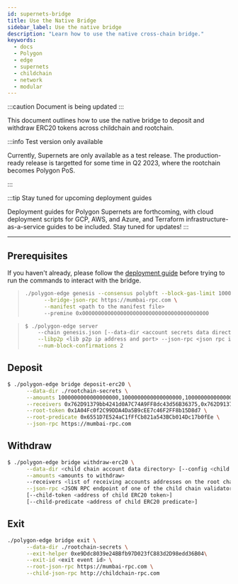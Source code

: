 ```yaml
---
id: supernets-bridge
title: Use the Native Bridge
sidebar_label: Use the native bridge
description: "Learn how to use the native cross-chain bridge."
keywords:
  - docs
  - Polygon
  - edge
  - supernets
  - childchain
  - network
  - modular
---
```


:::caution Document is being updated
:::

This document outlines how to use the native bridge to deposit and withdraw ERC20 tokens across childchain and rootchain.

:::info Test version only available

Currently, Supernets are only available as a test release. The production-ready release is targetted for some time in Q2 2023, where the rootchain becomes Polygon PoS.

:::

:::tip Stay tuned for upcoming deployment guides

Deployment guides for Polygon Supernets are forthcoming, with cloud deployment scripts for GCP, AWS, and Azure, and Terraform infrastructure-as-a-service guides to be included. Stay tuned for updates!
:::

---

## Prerequisites

If you haven't already, please follow the [deployment guide](/docs/supernets/operate/local-blockchain.md)
before trying to run the commands to interact with the bridge.

> ```bash
> ./polygon-edge genesis --consensus polybft --block-gas-limit 10000000 --epoch-size 10 \
>       --bridge-json-rpc https://mumbai-rpc.com \
>       --manifest <path to the manifest file>
>       --premine 0x0000000000000000000000000000000000000000
> ```

> ```bash
> $ ./polygon-edge server
>     --chain genesis.json [--data-dir <account secrets data directory> | --config <path to the account secrets config>] \
>     --libp2p <lib p2p ip address and port> --json-rpc <json rpc ip address and port> ... \
>     --num-block-confirmations 2
> ```

## Deposit

```bash
$ ./polygon-edge bridge deposit-erc20 \
      --data-dir ./rootchain-secrets \
      --amounts 1000000000000000000,1000000000000000000,1000000000000000000,1000000000000000000 \
      --receivers 0x762D91379bb4241d0A7C74A9FF8dc43d56B36375,0x762D91379bb4241d0A7C74A9FF8dc43d56B36375,0x762D91379bb4241d0A7C74A9FF8dc43d56B36375,0x762D91379bb4241d0A7C74A9FF8dc43d56B36375 \
      --root-token 0x1A04Fc0f2C99DDA4Da5B9cEE7c46F2FF8b15D8d7 \
      --root-predicate 0x6551D7E524aC1fFfCb821a543BCb014Dc17b0fEe \
      --json-rpc https://mumbai-rpc.com
```

## Withdraw

```bash
$ ./polygon-edge bridge withdraw-erc20 \
      --data-dir <child chain account data directory> [--config <child chain account config path>] \
      --amounts <amounts to withdraw>
      --receivers <list of receiving accounts addresses on the root chain> \
      --json-rpc <JSON RPC endpoint of one of the child chain validators> \
      [--child-token <address of child ERC20 token>]
      [--child-predicate <address of child ERC20 predicate>]
```

## Exit

```bash
./polygon-edge bridge exit \
      --data-dir ./rootchain-secrets \
      --exit-helper 0xe9Ddc8039e24BBfb97D023fC883d2D98edd36B04\
      --exit-id <exit event id> \
      --root-json-rpc https://mumbai-rpc.com \
      --child-json-rpc http://childchain-rpc.com
```
